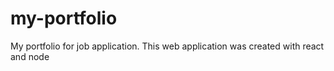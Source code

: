 # my-portfolio
My portfolio for job application. This web application was created with react and node

